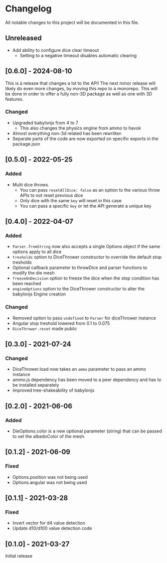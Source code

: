 # Changelog

All notable changes to this project will be documented in this file.

## Unreleased

- Add ability to configure dice clear timeout
    - Setting to a negative timeout disables automatic clearing

## [0.6.0] - 2024-08-10

This is a release that changes a lot to the API!
The next minor release will likely do even more changes, by moving this repo to a monorepo.
This will be done in order to offer a fully non-3D package as well as one with 3D features.

### Changed

-   Upgraded babylonjs from 4 to 7
    -   This also changes the physics engine from ammo to havok
-   Almost everything non-3d related has been rewritten
-   Separate parts of the code are now exported on specific exports in the package.json

## [0.5.0] - 2022-05-25

### Added

-   Multi dice throws.
    -   You can pass `resetAllDice: false` as an option to the various throw APIs to not reset previous dice
    -   Only dice with the same `key` will reset in this case
    -   You can pass a specific `key` or let the API generate a unique key

## [0.4.0] - 2022-04-07

### Added

-   `Parser.fromString` now also accepts a single Options object if the same options apply to all dice
-   `tresholds` option to DiceThrower constructor to override the default stop tresholds
-   Optional callback parameter to throwDice and parser functions to modify the die mesh
-   `freezeOnDecision` option to freeze the dice when the stop condition has been reached
-   `engineOptions` option to the DiceThrower constructor to alter the babylonjs Engine creation

### Changed

-   Removed option to pass `undefined` to `Parser` for diceThrower instance
-   Angular stop treshold lowered from 0.1 to 0.075
-   `DiceThrower.reset` made public

## [0.3.0] - 2021-07-24

### Changed

-   DiceThrower.load now takes an `ammo` parameter to pass an ammo instance
-   ammo.js dependency has been moved to a peer dependency and has to be installed separately
-   Improved tree-shakeability of babylonjs

## [0.2.0] - 2021-06-06

### Added

-   DieOptions.color is a new optional parameter (string) that can be passed to set the albedoColor of the mesh.

## [0.1.2] - 2021-06-09

### Fixed

-   Options.position was not being used
-   Options.angular was not being used

## [0.1.1] - 2021-03-28

### Fixed

-   Invert vector for d4 value detection
-   Update d10/d100 value detection code

## [0.1.0] - 2021-03-27

Initial release
